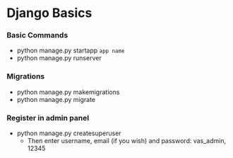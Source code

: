 # Django Basics

### Basic Commands

- python manage.py startapp `app name`
- python manage.py runserver

### Migrations
- python manage.py makemigrations 
- python manage.py migrate

### Register in admin panel
- python manage.py createsuperuser
  - Then enter username, email (if you wish) and password: vas_admin, 12345
